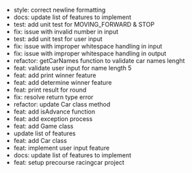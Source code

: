 - style: correct newline formatting
- docs: update list of features to implement
- test: add unit test for MOVING_FORWARD & STOP
- fix: issue with invalid number in input
- test: add unit test for user input
- fix: issue with improper whitespace handling in input
- fix: issue with improper whitespace handling in output
- refactor: getCarNames function to validate car names lenght
- feat: validate user input for name length 5
- feat: add print winner feature
- feat: add determine winner feature
- feat: print result for round
- fix: resolve return type error
- refactor: update Car class method
- feat: add isAdvance function
- feat: add exception process
- feat: add Game class
- update list of features
- feat: add Car class
- feat: implement user input feature
- docs: update list of features to implement
- feat: setup precourse racingcar project

